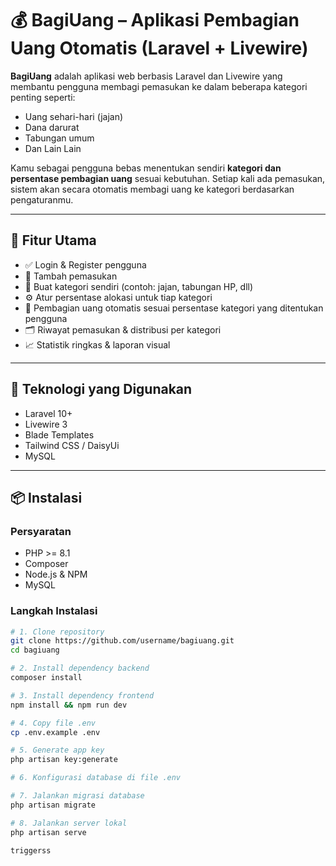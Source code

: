 # 💰 BagiUang – Aplikasi Pembagian Uang Otomatis (Laravel + Livewire)

**BagiUang** adalah aplikasi web berbasis Laravel dan Livewire yang membantu pengguna membagi pemasukan ke dalam beberapa kategori penting seperti:
- Uang sehari-hari (jajan)
- Dana darurat
- Tabungan umum
- Dan Lain Lain

Kamu sebagai pengguna bebas menentukan sendiri **kategori dan persentase pembagian uang** sesuai kebutuhan. Setiap kali ada pemasukan, sistem akan secara otomatis membagi uang ke kategori berdasarkan pengaturanmu.

---

## 🚀 Fitur Utama

- ✅ Login & Register pengguna
- 💸 Tambah pemasukan
- 🧩 Buat kategori sendiri (contoh: jajan, tabungan HP, dll)
- ⚙️ Atur persentase alokasi untuk tiap kategori
- 🔄 Pembagian uang otomatis sesuai persentase kategori yang ditentukan pengguna
- 🗂️ Riwayat pemasukan & distribusi per kategori
- 📈 Statistik ringkas & laporan visual

---

## 🧰 Teknologi yang Digunakan

- Laravel 10+
- Livewire 3
- Blade Templates
- Tailwind CSS / DaisyUi
- MySQL

---

## 📦 Instalasi

### Persyaratan
- PHP >= 8.1
- Composer
- Node.js & NPM
- MySQL

### Langkah Instalasi

```bash
# 1. Clone repository
git clone https://github.com/username/bagiuang.git
cd bagiuang

# 2. Install dependency backend
composer install

# 3. Install dependency frontend
npm install && npm run dev

# 4. Copy file .env
cp .env.example .env

# 5. Generate app key
php artisan key:generate

# 6. Konfigurasi database di file .env

# 7. Jalankan migrasi database
php artisan migrate

# 8. Jalankan server lokal
php artisan serve

triggerss
